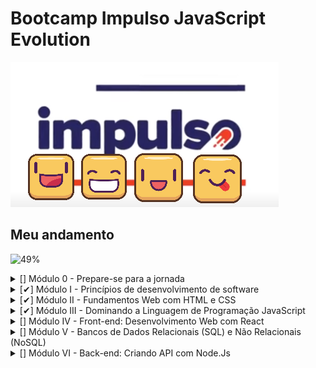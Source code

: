 # Bootcamp Impulso JavaScript Evolution

![Impulso Icone](https://github.com/guidolingip1/bootcamp-impulso/blob/master/impulso.png)

## Meu andamento

![49%](https://progress-bar.dev/49)
</br>

<details>
  <summary>[] Módulo 0 - Prepare-se para a jornada</summary>
  
  - [✔] Conheça as oportunidades da DIO
  - [✔] Seja protagonista neste Bootcamp
  - [✔] Boas-vindas ao Impulso JavaScript Evolution
  - [] Mentoria #1: Impulso JavaScript Evolution | Aula Inaugural

</details>

<details>
  <summary>[✔] Módulo I - Princípios de desenvolvimento de software</summary>
  
  - [✔] Introdução à Programação e Pensamento Computacional
  - [✔] Introdução ao Git e ao GitHub
  - [✔] Criando seu Primeiro Repositório no GitHub Para Compartilhar Seu Progresso

</details>

<details>
  <summary>[✔] Módulo II - Fundamentos Web com HTML e CSS</Summary>
  
  - [✔] Primeiros passos para desenvolvimento web
  - [✔] Introdução a criação de websites com HTML5 e CSS3
  - [✔] Posicionando elementos com Flexbox em CSS
  - [✔] Recriando a página inicial do Instagram

</details>

<details>
  <summary>[✔] Módulo III - Dominando a Linguagem de Programação JavaScript</Summary>
  
  - [✔] IDE Instalação e Configuração (Visual Studio Code)
  - [✔] Introdução ao JavaScript
  - [✔] Sintaxe Básica em JavaScript
  - [✔] Sintaxe e Operadores
  - [✔] Variáveis e Tipos
  - [✔] Funções
  - [✔] Debugging e Error Handling
  - [✔] Desafios Iniciais Js - Impulso JavaScript Evolution
  - [✔] Manipulando a D.O.M. com JavaScript
  - [✔] Javascript Assíncrono
  - [✔] Orientação a objetos
  - [✔] Introdução ao TypeScript: Explorando Classes, Tipos e Interfaces
  - [✔] Desafios intermediários Js - Impulso JavaScript Evolution
  - [✔] Introdução Prática ao TypeScript

</details>

<details>
  <summary>[] Módulo IV - Front-end: Desenvolvimento Web com React</Summary>
  
  - [] Conhecendo os Principais Protocolos de Comunicação da Internet
  - [] Introdução ao ReactJS
  - [] Desenvolvimento de aplicações para internet com ReactJS
  - [] Introdução aos React Hooks
  - [] Trabalhando com States & Effects no ReactJs
  - [] Práticas avançadas em projetos com ReactJS
  - [] Criando um front-end totalmente componentizado na prática com ReactJS

</details>

<details>
  <summary>[] Módulo V - Bancos de Dados Relacionais (SQL) e Não Relacionais (NoSQL)</Summary>
  
  - [] Conceitos e melhores práticas com bancos de dados PostgreSQL
  - [] Introdução ao MongoDB e Bancos de Dados NoSQL

</details>

<details>
  <summary>[] Módulo VI - Back-end: Criando API com Node.Js</Summary>
  
  - [] Instalando e Configurando seu Ambiente Node.js
  - [] Introdução ao Node.js com JavaScript
  - [] Fundamentos de Node.js e Jest
  - [] Pirâmide de Testes na Prática Explorando Jest e TDD
  - []  Explorando o Estilo Arquitetural REST com Node.js
  - [] Node.js com Bancos de Dados Relacionais (SQL)
  - [] Microsserviços e Integrações com Node.js
  - [] Criando uma API REST com Node.js e TypeORM
  - [] Integrando um Backend em Node.js com um Frontend em React para um E-commerce

</details>
